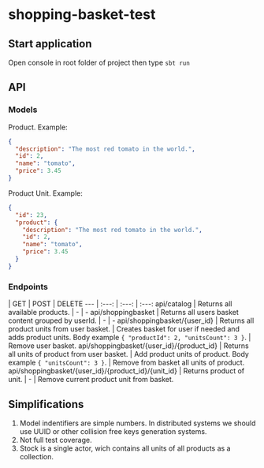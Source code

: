 # shopping-basket-test
## Start application
Open console in root folder of project then type ```sbt run```
## API
### Models
Product. Example:

```json
{
  "description": "The most red tomato in the world.", 
  "id": 2, 
  "name": "tomato", 
  "price": 3.45
}
```
Product Unit. Example:
```json
{
  "id": 23, 
  "product": {
    "description": "The most red tomato in the world.", 
    "id": 2, 
    "name": "tomato", 
    "price": 3.45
  }
}
```
### Endpoints
 | GET | POST | DELETE
--- | :---: | :---: | :---:
api/catalog | Returns all available products. | - | -
api/shoppingbasket | Returns all users basket content grouped by userId. | - | -
api/shoppingbasket/{user_id} | Returns all product units from user basket. | Creates basket for user if needed and adds product units. Body example ```{ "productId": 2, "unitsCount": 3 }```. | Remove user basket.
api/shoppingbasket/{user_id}/{product_id} | Returns all units of product from user basket. | Add product units of product. Body example ```{ "unitsCount": 3 }```. | Remove from basket all units of product.
api/shoppingbasket/{user_id}/{product_id}/{unit_id} | Returns product of unit. | - | Remove current product unit from basket.

## Simplifications
1. Model indentifiers are simple numbers. In distributed systems we should use UUID or other collision free keys generation systems.
2. Not full test coverage.
3. Stock is a single actor, wich contains all units of all products as a collection.
